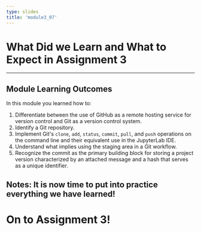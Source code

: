 ```yaml
---
type: slides
title: 'module3_07'
---
```


# What Did we Learn and What to Expect in Assignment 3


---
## Module Learning Outcomes

In this module you learned how to:

1. Differentiate between the use of GitHub as a remote hosting service for version control and Git as a version control system.
2. Identify a Git repository.
3. Implement Git's `clone`, `add`, `status`, `commit`, `pull`, and `push` operations on the command line and their equivalent use in the JupyterLab IDE.
4. Understand what implies using the staging area in a Git workflow.
5. Recognize the commit as the primary building block for storing a project version characterized by an attached message and a hash that serves as a unique identifier. 

Notes: It is now time to put into practice everything we have learned!
---

# On to Assignment 3!